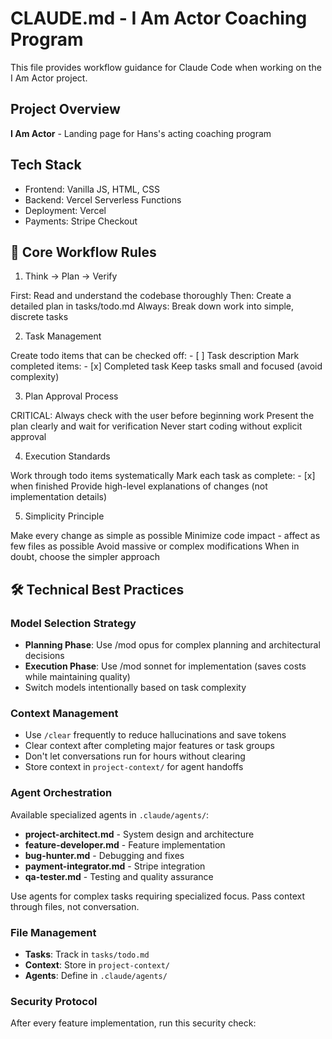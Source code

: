 # CLAUDE.md - I Am Actor Coaching Program

This file provides workflow guidance for Claude Code when working on the I Am Actor project.

## Project Overview
**I Am Actor** - Landing page for Hans's acting coaching program

## Tech Stack
- Frontend: Vanilla JS, HTML, CSS
- Backend: Vercel Serverless Functions
- Deployment: Vercel
- Payments: Stripe Checkout

## 🎯 Core Workflow Rules
1. Think → Plan → Verify

First: Read and understand the codebase thoroughly
Then: Create a detailed plan in tasks/todo.md
Always: Break down work into simple, discrete tasks

2. Task Management

Create todo items that can be checked off: - [ ] Task description
Mark completed items: - [x] Completed task
Keep tasks small and focused (avoid complexity)

3. Plan Approval Process

CRITICAL: Always check with the user before beginning work
Present the plan clearly and wait for verification
Never start coding without explicit approval

4. Execution Standards

Work through todo items systematically
Mark each task as complete: - [x] when finished
Provide high-level explanations of changes (not implementation details)

5. Simplicity Principle

Make every change as simple as possible
Minimize code impact - affect as few files as possible
Avoid massive or complex modifications
When in doubt, choose the simpler approach

## 🛠️ Technical Best Practices

### Model Selection Strategy
- **Planning Phase**: Use /mod opus for complex planning and architectural decisions
- **Execution Phase**: Use /mod sonnet for implementation (saves costs while maintaining quality)
- Switch models intentionally based on task complexity

### Context Management
- Use `/clear` frequently to reduce hallucinations and save tokens
- Clear context after completing major features or task groups
- Don't let conversations run for hours without clearing
- Store context in `project-context/` for agent handoffs

### Agent Orchestration
Available specialized agents in `.claude/agents/`:
- **project-architect.md** - System design and architecture
- **feature-developer.md** - Feature implementation
- **bug-hunter.md** - Debugging and fixes
- **payment-integrator.md** - Stripe integration
- **qa-tester.md** - Testing and quality assurance

Use agents for complex tasks requiring specialized focus. Pass context through files, not conversation.

### File Management
- **Tasks**: Track in `tasks/todo.md`
- **Context**: Store in `project-context/`
- **Agents**: Define in `.claude/agents/`

### Security Protocol
After every feature implementation, run this security check:
